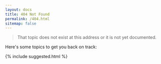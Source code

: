 ```yaml
---
layout: docs
title: 404 Not Found
permalink: /404.html
sitemap: false
---
```


> That topic does not exist at this address or it is not yet documented.

Here's some topics to get you back on track:

{% include suggested.html %}
